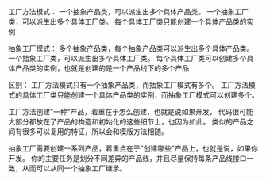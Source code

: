工厂方法模式：
一个抽象产品类，可以派生出多个具体产品类。
一个抽象工厂类，可以派生出多个具体工厂类。
每个具体工厂类只能创建一个具体产品类的实例

抽象工厂模式：
多个抽象产品类，每个抽象产品类可以派生出多个具体产品类。
一个抽象工厂类，可以派生出多个具体工厂类。
每个具体工厂类可以创建多个具体产品类的实例，也就是创建的是一个产品线下的多个产品

区别：
工厂方法模式只有一个抽象产品类，而抽象工厂模式有多个。
工厂方法模式的具体工厂类只能创建一个具体产品类的实例，而抽象工厂模式可以创建多个。

工厂方法创建"一种"产品，着重在于怎么创建，也就是说如果开发，
代码很可能大部分都放在了产品的构造和初始化的这些细节上，也因为如此。
类似的产品之间有很多可以复用的特征，所以会和模版方法相随。

抽象工厂需要创建一系列产品，着重点在于"创建哪些"产品上，也就是说，如果你开发。
你的主要任务是划分不同差异的产品线，并且尽量保持每条产品线接口一致，从而可以从同一个抽象工厂继承。